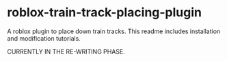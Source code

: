 # roblox-train-track-placing-plugin
A roblox plugin to place down train tracks. This readme includes installation and modification tutorials.

CURRENTLY IN THE RE-WRITING PHASE.
